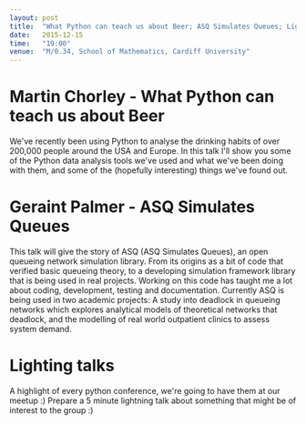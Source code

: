 ```yaml
---
layout: post
title:  "What Python can teach us about Beer; ASQ Simulates Queues; Lightning Talks"
date:   2015-12-15
time:   "19:00"
venue:  "M/0.34, School of Mathematics, Cardiff University"
---
```


# Martin Chorley - What Python can teach us about Beer

We've recently been using Python to analyse the drinking habits of over 200,000 people around the USA and Europe. In this talk I'll show you some of the Python data analysis tools we've used and what we've been doing with them, and some of the (hopefully interesting) things we've found out.

# Geraint Palmer - ASQ Simulates Queues

This talk will give the story of ASQ (ASQ Simulates Queues), an open queueing network simulation library. From its origins as a bit of code that verified basic queueing theory, to a developing simulation framework library that is being used in real projects. Working on this code has taught me a lot about coding, development, testing and documentation.
Currently ASQ is being used in two academic projects: A study into deadlock in queueing networks which explores analytical models of theoretical networks that deadlock, and the modelling of real world outpatient clinics to assess system demand.

# Lighting talks

A highlight of every python conference, we're going to have them at our meetup
:)
Prepare a 5 minute lightning talk about something that might be of interest to
the group :)
